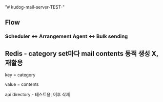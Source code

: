 "# kudog-mail-server-TEST-" 

## Flow

### Scheduler ↔ Arrangement Agent ↔ Bulk sending

## Redis - category set마다 mail contents 동적 생성 X, 재활용

key = category

value = contents 

api directory - 테스트용, 이후 삭제
